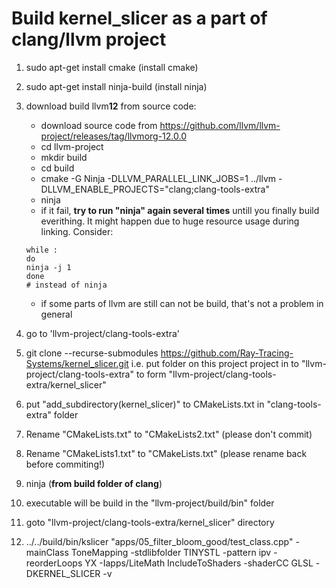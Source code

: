 # Build kernel_slicer as a part of clang/llvm project

1) sudo apt-get install cmake (install cmake)
2) sudo apt-get install ninja-build (install ninja)
3) download build llvm**12** from source code:
   
   * download source code from https://github.com/llvm/llvm-project/releases/tag/llvmorg-12.0.0
   * cd llvm-project 
   * mkdir build 
   * cd build 
   * cmake -G Ninja -DLLVM_PARALLEL_LINK_JOBS=1 ../llvm -DLLVM_ENABLE_PROJECTS="clang;clang-tools-extra" 
   * ninja 
   * if it fail, **try to run "ninja" again several times** untill you finally build everithing. It might happen due to huge resource usage during linking. Consider:
   ```
   while :
   do
   ninja -j 1
   done
   # instead of ninja
   ```
   * if some parts of llvm are still can not be build, that's not a problem in general

4) go to 'llvm-project/clang-tools-extra'

5) git clone --recurse-submodules https://github.com/Ray-Tracing-Systems/kernel_slicer.git
   i.e. put folder on this project project in to "llvm-project/clang-tools-extra" to form "llvm-project/clang-tools-extra/kernel_slicer"
   
6) put "add_subdirectory(kernel_slicer)" to CMakeLists.txt in "clang-tools-extra" folder
7) Rename "CMakeLists.txt" to "CMakeLists2.txt" (please don't commit)
8) Rename "CMakeLists1.txt" to "CMakeLists.txt" (please rename back before commiting!)
9) ninja (**from build folder of clang**)
10) executable will be build in the "llvm-project/build/bin" folder
11) goto "llvm-project/clang-tools-extra/kernel_slicer" directory
12) ../../build/bin/kslicer "apps/05_filter_bloom_good/test_class.cpp" -mainClass ToneMapping -stdlibfolder TINYSTL -pattern ipv -reorderLoops YX -Iapps/LiteMath IncludeToShaders -shaderCC GLSL -DKERNEL_SLICER -v

 
